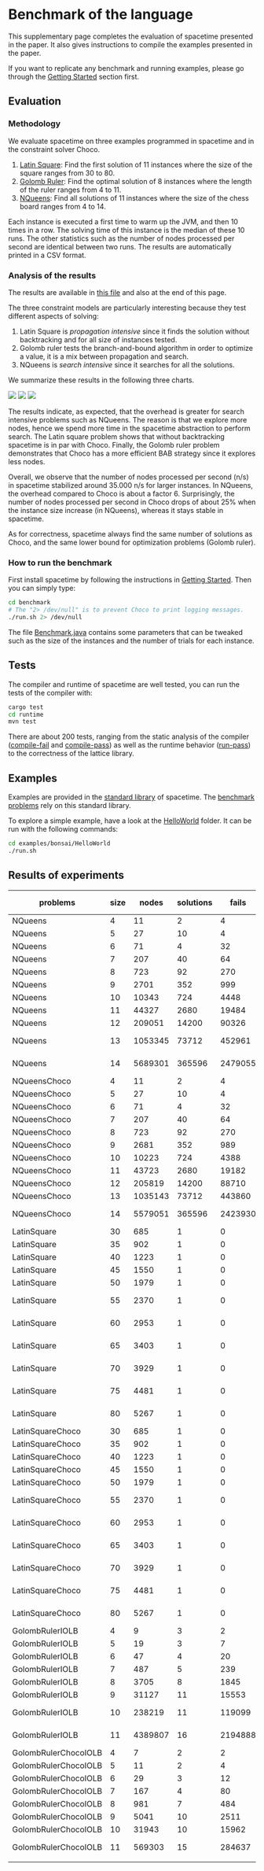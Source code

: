 # Benchmark of the language

This supplementary page completes the evaluation of spacetime presented in the paper.
It also gives instructions to compile the examples presented in the paper.

If you want to replicate any benchmark and running examples, please go through the [Getting Started](getting-started.html) section first.

## Evaluation

### Methodology

We evaluate spacetime on three examples programmed in spacetime and in the constraint solver Choco.

1. [Latin Square](https://en.wikipedia.org/wiki/Latin_square): Find the first solution of 11 instances where the size of the square ranges from 30 to 80.
2. [Golomb Ruler](https://en.wikipedia.org/wiki/Golomb_ruler): Find the optimal solution of 8 instances where the length of the ruler ranges from 4 to 11.
3. [NQueens](https://en.wikipedia.org/wiki/Nqueens): Find all solutions of 11 instances where the size of the chess board ranges from 4 to 14.

Each instance is executed a first time to warm up the JVM, and then 10 times in a row.
The solving time of this instance is the median of these 10 runs.
The other statistics such as the number of nodes processed per second are identical between two runs.
The results are automatically printed in a CSV format.

### Analysis of the results

The results are available in [this file](https://github.com/ptal/bonsai/blob/master/benchmark/data/benches.csv) and also at the end of this page.

The three constraint models are particularly interesting because they test different aspects of solving:

1. Latin Square is _propagation intensive_ since it finds the solution without backtracking and for all size of instances tested.
2. Golomb ruler tests the branch-and-bound algorithm in order to optimize a value, it is a mix between propagation and search.
3. NQueens is _search intensive_ since it searches for all the solutions.

We summarize these results in the following three charts.

![](nodes-per-second.svg)
![](nodes-per-second-overhead-factor.svg)
![](time-overhead-factor.svg)

The results indicate, as expected, that the overhead is greater for search intensive problems such as NQueens.
The reason is that we explore more nodes, hence we spend more time in the spacetime abstraction to perform search.
The Latin square problem shows that without backtracking spacetime is in par with Choco.
Finally, the Golomb ruler problem demonstrates that Choco has a more efficient BAB strategy since it explores less nodes.

Overall, we observe that the number of nodes processed per second (n/s) in spacetime stabilized around 35.000 n/s for larger instances.
In NQueens, the overhead compared to Choco is about a factor 6.
Surprisingly, the number of nodes processed per second in Choco drops of about 25% when the instance size increase (in NQueens), whereas it stays stable in spacetime.

As for correctness, spacetime always find the same number of solutions as Choco, and the same lower bound for optimization problems (Golomb ruler).

### How to run the benchmark

First install spacetime by following the instructions in [Getting Started](getting-started.html).
Then you can simply type:

```sh
cd benchmark
# The "2> /dev/null" is to prevent Choco to print logging messages.
./run.sh 2> /dev/null
```

The file [Benchmark.java](https://github.com/ptal/bonsai/blob/master/benchmark/src/main/java/benchmark/Benchmark.java) contains some parameters that can be tweaked such as the size of the instances and the number of trials for each instance.

## Tests

The compiler and runtime of spacetime are well tested, you can run the tests of the compiler with:

```sh
cargo test
cd runtime
mvn test
```

There are about 200 tests, ranging from the static analysis of the compiler ([compile-fail](https://github.com/ptal/bonsai/tree/master/data/test/compile-fail) and [compile-pass](https://github.com/ptal/bonsai/tree/master/data/test/compile-pass)) as well as the runtime behavior ([run-pass](https://github.com/ptal/bonsai/tree/master/data/test/run-pass)) to the correctness of the lattice library.

## Examples

Examples are provided in the [standard library](https://github.com/ptal/bonsai/tree/master/libstd/src/main/java/bonsai) of spacetime.
The [benchmark problems](https://github.com/ptal/bonsai/blob/master/benchmark/src/main/java/benchmark/bonsai/LatinSquare.bonsai.java) rely on this standard library.

To explore a simple example, have a look at the [HelloWorld](https://github.com/ptal/bonsai/tree/master/examples/bonsai/HelloWorld) folder.
It can be run with the following commands:

```sh
cd examples/bonsai/HelloWorld
./run.sh
```

## Results of experiments

| problems             | size | nodes   | solutions | fails   | time(timeout=1080s)          | nodes per seconds | obj |
| -------------------- | ---- | ------- | --------- | ------- | ---------------------------- | ----------------- | --- |
| NQueens              | 4    | 11      | 2         | 4       | 4315082(4ms)(0s)             | 2549n/s           | na  |
| NQueens              | 5    | 27      | 10        | 4       | 5436722(5ms)(0s)             | 4966n/s           | na  |
| NQueens              | 6    | 71      | 4         | 32      | 12060357(12ms)(0s)           | 5887n/s           | na  |
| NQueens              | 7    | 207     | 40        | 64      | 19239670(19ms)(0s)           | 10759n/s          | na  |
| NQueens              | 8    | 723     | 92        | 270     | 41507869(41ms)(0s)           | 17418n/s          | na  |
| NQueens              | 9    | 2701    | 352       | 999     | 134018818(134ms)(0s)         | 20153n/s          | na  |
| NQueens              | 10   | 10343   | 724       | 4448    | 288574479(288ms)(0s)         | 35841n/s          | na  |
| NQueens              | 11   | 44327   | 2680      | 19484   | 1234262063(1234ms)(1s)       | 35913n/s          | na  |
| NQueens              | 12   | 209051  | 14200     | 90326   | 6033862755(6033ms)(6s)       | 34646n/s          | na  |
| NQueens              | 13   | 1053345 | 73712     | 452961  | 31593087031(31593ms)(31s)    | 33340n/s          | na  |
| NQueens              | 14   | 5689301 | 365596    | 2479055 | 177211833093(177211ms)(177s) | 32104n/s          | na  |
| NQueensChoco         | 4    | 11      | 2         | 4       | 204633(0ms)(0s)              | 53754n/s          | na  |
| NQueensChoco         | 5    | 27      | 10        | 4       | 235566(0ms)(0s)              | 114617n/s         | na  |
| NQueensChoco         | 6    | 71      | 4         | 32      | 519718(0ms)(0s)              | 136612n/s         | na  |
| NQueensChoco         | 7    | 207     | 40        | 64      | 935391(0ms)(0s)              | 221297n/s         | na  |
| NQueensChoco         | 8    | 723     | 92        | 270     | 2870142(2ms)(0s)             | 251903n/s         | na  |
| NQueensChoco         | 9    | 2681    | 352       | 989     | 10414608(10ms)(0s)           | 257426n/s         | na  |
| NQueensChoco         | 10   | 10223   | 724       | 4388    | 40039151(40ms)(0s)           | 255325n/s         | na  |
| NQueensChoco         | 11   | 43723   | 2680      | 19182   | 179399336(179ms)(0s)         | 243718n/s         | na  |
| NQueensChoco         | 12   | 205819  | 14200     | 88710   | 896483444(896ms)(0s)         | 229584n/s         | na  |
| NQueensChoco         | 13   | 1035143 | 73712     | 443860  | 5694564313(5694ms)(5s)       | 181777n/s         | na  |
| NQueensChoco         | 14   | 5579051 | 365596    | 2423930 | 29763594814(29763ms)(29s)    | 187445n/s         | na  |
| LatinSquare          | 30   | 685     | 1         | 0       | 601579096(601ms)(0s)         | 1138n/s           | na  |
| LatinSquare          | 35   | 902     | 1         | 0       | 1371971201(1371ms)(1s)       | 657n/s            | na  |
| LatinSquare          | 40   | 1223    | 1         | 0       | 2574607016(2574ms)(2s)       | 475n/s            | na  |
| LatinSquare          | 45   | 1550    | 1         | 0       | 4973909990(4973ms)(4s)       | 311n/s            | na  |
| LatinSquare          | 50   | 1979    | 1         | 0       | 8382301179(8382ms)(8s)       | 236n/s            | na  |
| LatinSquare          | 55   | 2370    | 1         | 0       | 12266404153(12266ms)(12s)    | 193n/s            | na  |
| LatinSquare          | 60   | 2953    | 1         | 0       | 19276435692(19276ms)(19s)    | 153n/s            | na  |
| LatinSquare          | 65   | 3403    | 1         | 0       | 33301966542(33301ms)(33s)    | 102n/s            | na  |
| LatinSquare          | 70   | 3929    | 1         | 0       | 48180524734(48180ms)(48s)    | 81n/s             | na  |
| LatinSquare          | 75   | 4481    | 1         | 0       | 68495985452(68495ms)(68s)    | 65n/s             | na  |
| LatinSquare          | 80   | 5267    | 1         | 0       | 94365742593(94365ms)(94s)    | 55n/s             | na  |
| LatinSquareChoco     | 30   | 685     | 1         | 0       | 621461014(621ms)(0s)         | 1102n/s           | na  |
| LatinSquareChoco     | 35   | 902     | 1         | 0       | 1330421168(1330ms)(1s)       | 677n/s            | na  |
| LatinSquareChoco     | 40   | 1223    | 1         | 0       | 2503450986(2503ms)(2s)       | 488n/s            | na  |
| LatinSquareChoco     | 45   | 1550    | 1         | 0       | 4557103940(4557ms)(4s)       | 340n/s            | na  |
| LatinSquareChoco     | 50   | 1979    | 1         | 0       | 7829274683(7829ms)(7s)       | 252n/s            | na  |
| LatinSquareChoco     | 55   | 2370    | 1         | 0       | 14454058294(14454ms)(14s)    | 163n/s            | na  |
| LatinSquareChoco     | 60   | 2953    | 1         | 0       | 19469066122(19469ms)(19s)    | 151n/s            | na  |
| LatinSquareChoco     | 65   | 3403    | 1         | 0       | 30288080613(30288ms)(30s)    | 112n/s            | na  |
| LatinSquareChoco     | 70   | 3929    | 1         | 0       | 43307048274(43307ms)(43s)    | 90n/s             | na  |
| LatinSquareChoco     | 75   | 4481    | 1         | 0       | 62123523848(62123ms)(62s)    | 72n/s             | na  |
| LatinSquareChoco     | 80   | 5267    | 1         | 0       | 85653803458(85653ms)(85s)    | 61n/s             | na  |
| GolombRulerIOLB      | 4    | 9       | 3         | 2       | 1277767(1ms)(0s)             | 7043n/s           | 6   |
| GolombRulerIOLB      | 5    | 19      | 3         | 7       | 2239983(2ms)(0s)             | 8482n/s           | 11  |
| GolombRulerIOLB      | 6    | 47      | 4         | 20      | 4461597(4ms)(0s)             | 10534n/s          | 17  |
| GolombRulerIOLB      | 7    | 487     | 5         | 239     | 36040899(36ms)(0s)           | 13512n/s          | 25  |
| GolombRulerIOLB      | 8    | 3705    | 8         | 1845    | 185321829(185ms)(0s)         | 19992n/s          | 34  |
| GolombRulerIOLB      | 9    | 31127   | 11        | 15553   | 1647811861(1647ms)(1s)       | 18889n/s          | 44  |
| GolombRulerIOLB      | 10   | 238219  | 11        | 119099  | 13422315277(13422ms)(13s)    | 17747n/s          | 55  |
| GolombRulerIOLB      | 11   | 4389807 | 16        | 2194888 | 277510878623(277510ms)(277s) | 15818n/s          | 72  |
| GolombRulerChocoIOLB | 4    | 7       | 2         | 2       | 747536(0ms)(0s)              | 9364n/s           | 6   |
| GolombRulerChocoIOLB | 5    | 11      | 2         | 4       | 833751(0ms)(0s)              | 13193n/s          | 11  |
| GolombRulerChocoIOLB | 6    | 29      | 3         | 12      | 1109435(1ms)(0s)             | 26139n/s          | 17  |
| GolombRulerChocoIOLB | 7    | 167     | 4         | 80      | 4625705(4ms)(0s)             | 36102n/s          | 25  |
| GolombRulerChocoIOLB | 8    | 981     | 7         | 484     | 30585592(30ms)(0s)           | 32073n/s          | 34  |
| GolombRulerChocoIOLB | 9    | 5041    | 10        | 2511    | 94337582(94ms)(0s)           | 53435n/s          | 44  |
| GolombRulerChocoIOLB | 10   | 31943   | 10        | 15962   | 813255733(813ms)(0s)         | 39277n/s          | 55  |
| GolombRulerChocoIOLB | 11   | 569303  | 15        | 284637  | 23262703536(23262ms)(23s)    | 24472n/s          | 72  |
|                      |
